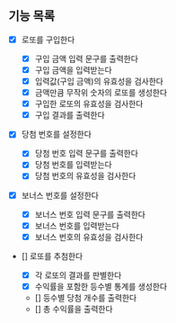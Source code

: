 ## 기능 목록

- [x] 로또를 구입한다

  - [x] 구입 금액 입력 문구를 출력한다
  - [x] 구입 금액을 입력받는다
  - [x] 입력값(구입 금액)의 유효성을 검사한다
  - [x] 금액만큼 무작위 숫자의 로또를 생성한다
  - [x] 구입한 로또의 유효성을 검사한다
  - [x] 구입 결과를 출력한다

- [x] 당첨 번호를 설정한다

  - [x] 당첨 번호 입력 문구를 출력한다
  - [x] 당첨 번호를 입력받는다
  - [x] 당첨 번호의 유효성을 검사한다

- [x] 보너스 번호를 설정한다

  - [x] 보너스 번호 입력 문구를 출력한다
  - [x] 보너스 번호를 입력받는다
  - [x] 보너스 번호의 유효성을 검사한다

- [] 로또를 추첨한다

  - [x] 각 로또의 결과를 판별한다
  - [x] 수익률을 포함한 등수별 통계를 생성한다
  - [] 등수별 당첨 개수를 출력한다
  - [] 총 수익률을 출력한다
